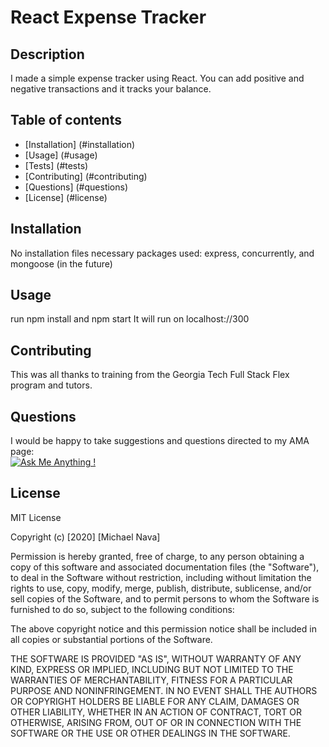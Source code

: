 # React Expense Tracker

  ## Description

  I made a simple expense tracker using React. You can add positive and negative transactions and it tracks your balance.

  ## Table of contents

  - [Installation] (#installation)
  - [Usage] (#usage)
  - [Tests] (#tests)
  - [Contributing] (#contributing)
  - [Questions] (#questions)
  - [License] (#license)
  
  ## Installation

  No installation files necessary 
  packages used: express, concurrently, and mongoose (in the future)

  ## Usage
  run npm install and npm start It will run on localhost://300
  
  
  ## Contributing

  This was all thanks to training from the Georgia Tech Full Stack Flex program and tutors.

  ## Questions
  I would be happy to take suggestions and questions directed to my AMA page:  
  [![Ask Me Anything !](https://img.shields.io/badge/Ask%20me-anything-1abc9c.svg)](https://github.com/m1cha3lnava/ama)

  ## License

  MIT License

  Copyright (c) [2020] [Michael Nava]



<p>Permission is hereby granted, free of charge, to any person obtaining a copy
of this software and associated documentation files (the "Software"), to deal
in the Software without restriction, including without limitation the rights
to use, copy, modify, merge, publish, distribute, sublicense, and/or sell
copies of the Software, and to permit persons to whom the Software is
furnished to do so, subject to the following conditions:

The above copyright notice and this permission notice shall be included in all
copies or substantial portions of the Software.

THE SOFTWARE IS PROVIDED "AS IS", WITHOUT WARRANTY OF ANY KIND, EXPRESS OR
IMPLIED, INCLUDING BUT NOT LIMITED TO THE WARRANTIES OF MERCHANTABILITY,
FITNESS FOR A PARTICULAR PURPOSE AND NONINFRINGEMENT. IN NO EVENT SHALL THE
AUTHORS OR COPYRIGHT HOLDERS BE LIABLE FOR ANY CLAIM, DAMAGES OR OTHER
LIABILITY, WHETHER IN AN ACTION OF CONTRACT, TORT OR OTHERWISE, ARISING FROM,
OUT OF OR IN CONNECTION WITH THE SOFTWARE OR THE USE OR OTHER DEALINGS IN THE
SOFTWARE.</p>
